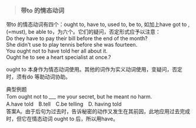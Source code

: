 >### 带to 的情态动词
 	
带to 的情态动词有四个：ought to, have to, used to, be to, 如加上have got to ,(=must), be able to，为六个。它们的疑问，否定形式应予以注意： <br>
Do they have to pay their bill before the end of the month? <br>
She didn't use to play tennis before she was fourteen. <br>
You ought not to have told her all about it. <br>
Ought he to see a heart specialist at once.?

ought to 本身作为情态动词使用。其他的词作为实义动词使用，变疑问，否定时，须有do 等助动词协助。

典型例题 <br>
Tom ought not to *___* me your secret, but he meant no harm.　<br>
A.have told　B.tell　C.be telling　D. having told <br>
答案A。由于后句为过去时，告诉秘密的动作又发生在其前因，此地应用过去完成时，但它在情态动词 ought to 后，所以用have。
　